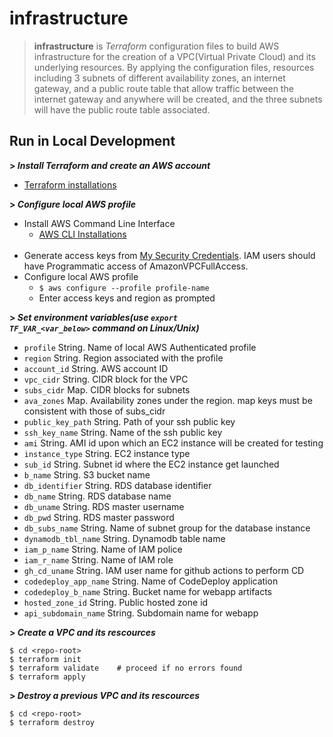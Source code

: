 # infrastructure

> <b>infrastructure</b> is *Terraform* configuration files to build AWS infrastructure for the creation of a VPC(Virtual Private Cloud) and its underlying resources. By applying the configuration files, resources including 3 subnets of different availability zones, an internet gateway, and a public route table that allow traffic between the internet gateway and anywhere will be created, and the three subnets will have the public route table associated. 

## Run in Local Development

**> *Install Terraform and create an AWS account***
* [Terraform installations](https://learn.hashicorp.com/tutorials/terraform/install-cli?in=terraform/aws-get-started)

**> *Configure local AWS profile***
* Install AWS Command Line Interface
  * [AWS CLI Installations](https://docs.aws.amazon.com/cli/latest/userguide/install-linux.html)
  <br>
* Generate access keys from [My Security Credentials](https://console.aws.amazon.com/iam/home?region=us-east-1#/security_credentials). IAM users should have Programmatic access of AmazonVPCFullAccess.
  <br>
* Configure local AWS profile
  * <code>$ aws configure --profile profile-name</code>
  * Enter access keys and region as prompted 

**> *Set environment variables(use <code>export TF_VAR_<var_below></code> command on Linux/Unix)***
* <code>profile</code> String. Name of local AWS Authenticated profile
* <code>region</code> String. Region associated with the profile
* <code>account_id</code> String. AWS account ID
* <code>vpc_cidr</code> String. CIDR block for the VPC
* <code>subs_cidr</code> Map. CIDR blocks for subnets
* <code>ava_zones</code> Map. Availability zones under the region. map keys must be consistent with those of subs_cidr
* <code>public_key_path</code> String. Path of your ssh public key
* <code>ssh_key_name</code> String. Name of the ssh public key
* <code>ami</code> String. AMI id upon which an EC2 instance will be created for testing
* <code>instance_type</code> String. EC2 instance type
* <code>sub_id</code> String. Subnet id where the EC2 instance get launched
* <code>b_name</code> String. S3 bucket name
* <code>db_identifier</code> String. RDS database identifier
* <code>db_name</code> String. RDS database name
* <code>db_uname</code> String. RDS master username
* <code>db_pwd</code> String. RDS master password
* <code>db_subs_name</code> String. Name of subnet group for the database instance
* <code>dynamodb_tbl_name</code> String. Dynamodb table name
* <code>iam_p_name</code> String. Name of IAM police
* <code>iam_r_name</code> String. Name of IAM role
* <code>gh_cd_uname</code> String. IAM user name for github actions to perform CD
* <code>codedeploy_app_name</code> String. Name of CodeDeploy application
* <code>codedeploy_b_name</code> String. Bucket name for webapp artifacts
* <code>hosted_zone_id</code> String. Public hosted zone id
* <code>api_subdomain_name</code> String. Subdomain name for webapp

**> *Create a VPC and its rescources***

    $ cd <repo-root>
    $ terraform init
    $ terraform validate    # proceed if no errors found
    $ terraform apply  

**> *Destroy a previous VPC and its rescources***
    
    $ cd <repo-root>
    $ terraform destroy